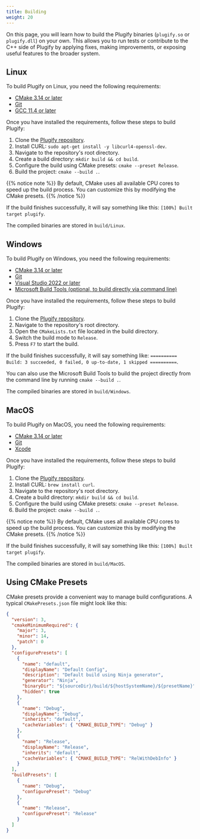 ```yaml
---
title: Building
weight: 20
---
```


On this page, you will learn how to build the Plugify binaries (`plugify.so` or `plugify.dll`) on your own. This allows you to run tests or contribute to the C++ side of Plugify by applying fixes, making improvements, or exposing useful features to the broader system.

Linux
-----

To build Plugify on Linux, you need the following requirements:

* [CMake 3.14 or later](https://cmake.org/download/)
* [Git](https://git-scm.com/downloads)
* [GCC 11.4 or later](https://gcc.gnu.org/)

Once you have installed the requirements, follow these steps to build Plugify:

1. Clone the [Plugify repository](https://github.com/untrustedmodders/cs2-plugify).
2. Install CURL: `sudo apt-get install -y libcurl4-openssl-dev`.
3. Navigate to the repository's root directory.
4. Create a build directory: `mkdir build && cd build`.
5. Configure the build using CMake presets: `cmake --preset Release`.
6. Build the project: `cmake --build .`.

{{% notice note %}}
By default, CMake uses all available CPU cores to speed up the build process. You can customize this by modifying the CMake presets.
{{% /notice %}}

If the build finishes successfully, it will say something like this: `[100%] Built target plugify`.

The compiled binaries are stored in `build/Linux`.

Windows
-------

To build Plugify on Windows, you need the following requirements:

* [CMake 3.14 or later](https://cmake.org/download/)
* [Git](https://git-scm.com/downloads)
* [Visual Studio 2022 or later](https://visualstudio.microsoft.com/vs/older-downloads/)
* [Microsoft Build Tools (optional, to build directly via command line)](https://visualstudio.microsoft.com/visual-cpp-build-tools/)

Once you have installed the requirements, follow these steps to build Plugify:

1. Clone the [Plugify repository](https://github.com/your-username/plugify).
2. Navigate to the repository's root directory.
3. Open the `CMakeLists.txt` file located in the build directory.
4. Switch the build mode to `Release`.
5. Press `F7` to start the build.

If the build finishes successfully, it will say something like: `========== Build: 3 succeeded, 0 failed, 0 up-to-date, 1 skipped ==========`.

You can also use the Microsoft Build Tools to build the project directly from the command line by running `cmake --build .`.

The compiled binaries are stored in `build/Windows`.

MacOS
-----

To build Plugify on MacOS, you need the following requirements:

* [CMake 3.14 or later](https://cmake.org/download/)
* [Git](https://git-scm.com/downloads)
* [Xcode](https://developer.apple.com/xcode/)

Once you have installed the requirements, follow these steps to build Plugify:

1. Clone the [Plugify repository](https://github.com/your-username/plugify).
2. Install CURL: `brew install curl`.
3. Navigate to the repository's root directory.
4. Create a build directory: `mkdir build && cd build`.
5. Configure the build using CMake presets: `cmake --preset Release`.
6. Build the project: `cmake --build .`.

{{% notice note %}}
By default, CMake uses all available CPU cores to speed up the build process. You can customize this by modifying the CMake presets.
{{% /notice %}}

If the build finishes successfully, it will say something like this: `[100%] Built target plugify`.

The compiled binaries are stored in `build/MacOS`.

Using CMake Presets
-------------------

CMake presets provide a convenient way to manage build configurations. A typical `CMakePresets.json` file might look like this:

```json
{
  "version": 3,
  "cmakeMinimumRequired": {
    "major": 3,
    "minor": 14,
    "patch": 0
  },
  "configurePresets": [
	{
	  "name": "default",
	  "displayName": "Default Config",
	  "description": "Default build using Ninja generator",
	  "generator": "Ninja",
	  "binaryDir": "${sourceDir}/build/${hostSystemName}/${presetName}",
	  "hidden": true
	},
	{
	  "name": "Debug",
	  "displayName": "Debug",
	  "inherits": "default",
	  "cacheVariables": { "CMAKE_BUILD_TYPE": "Debug" }
	},
	{
	  "name": "Release",
	  "displayName": "Release",
	  "inherits": "default",
	  "cacheVariables": { "CMAKE_BUILD_TYPE": "RelWithDebInfo" }
	}
  ],
  "buildPresets": [
	{
	  "name": "Debug",
	  "configurePreset": "Debug"
	},
	{
	  "name": "Release",
	  "configurePreset": "Release"
	}
  ]
}
```
